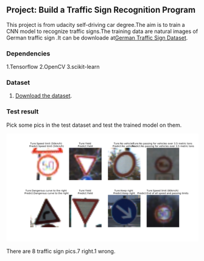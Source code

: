 ## Project: Build a Traffic Sign Recognition Program

This project is from udacity self-driving car degree.The aim is to train a CNN model to recognize traffic signs.The training data are natural images of German traffic sign .It can be downloade at[German Traffic Sign Dataset](http://benchmark.ini.rub.de/?section=gtsrb&subsection=dataset).

### Dependencies
1.Tensorflow 
2.OpenCV 
3.scikit-learn 

### Dataset

1. [Download the dataset](https://d17h27t6h515a5.cloudfront.net/topher/2016/November/581faac4_traffic-signs-data/traffic-signs-data.zip). 

### Test result
Pick some pics in the test dataset and test the trained model on them.

![Aaron Swartz](https://github.com/nicholas-tien/Traffic-Sign-Classifier/blob/master/figure_3.png?raw=true)

There are 8 traffic sign pics.7 right.1 wrong.
